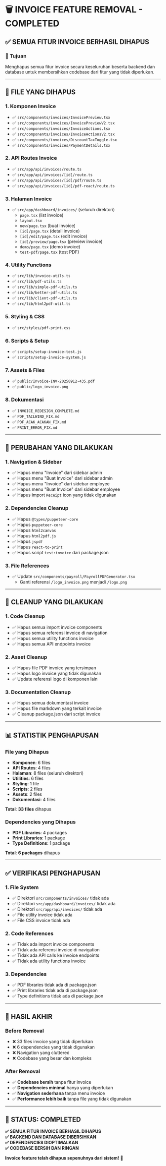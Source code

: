 # 🗑️ INVOICE FEATURE REMOVAL - COMPLETED

## ✅ **SEMUA FITUR INVOICE BERHASIL DIHAPUS**

### 🎯 **Tujuan**
Menghapus semua fitur invoice secara keseluruhan beserta backend dan database untuk membersihkan codebase dari fitur yang tidak diperlukan.

---

## 📁 **FILE YANG DIHAPUS**

### **1. Komponen Invoice**
- ✅ `src/components/invoices/InvoicePreview.tsx`
- ✅ `src/components/invoices/InvoicePreviewV2.tsx`
- ✅ `src/components/invoices/InvoiceActions.tsx`
- ✅ `src/components/invoices/InvoiceActionsV2.tsx`
- ✅ `src/components/invoices/DiscountTaxToggle.tsx`
- ✅ `src/components/invoices/PaymentDetails.tsx`

### **2. API Routes Invoice**
- ✅ `src/app/api/invoices/route.ts`
- ✅ `src/app/api/invoices/[id]/route.ts`
- ✅ `src/app/api/invoices/[id]/pdf/route.ts`
- ✅ `src/app/api/invoices/[id]/pdf-react/route.ts`

### **3. Halaman Invoice**
- ✅ `src/app/dashboard/invoices/` (seluruh direktori)
  - `page.tsx` (list invoice)
  - `layout.tsx`
  - `new/page.tsx` (buat invoice)
  - `[id]/page.tsx` (detail invoice)
  - `[id]/edit/page.tsx` (edit invoice)
  - `[id]/preview/page.tsx` (preview invoice)
  - `demo/page.tsx` (demo invoice)
  - `test-pdf/page.tsx` (test PDF)

### **4. Utility Functions**
- ✅ `src/lib/invoice-utils.ts`
- ✅ `src/lib/pdf-utils.ts`
- ✅ `src/lib/simple-pdf-utils.ts`
- ✅ `src/lib/better-pdf-utils.ts`
- ✅ `src/lib/client-pdf-utils.ts`
- ✅ `src/lib/html2pdf-util.ts`

### **5. Styling & CSS**
- ✅ `src/styles/pdf-print.css`

### **6. Scripts & Setup**
- ✅ `scripts/setup-invoice-test.js`
- ✅ `scripts/setup-invoice-system.js`

### **7. Assets & Files**
- ✅ `public/Invoice-INV-20250912-435.pdf`
- ✅ `public/logo_invoice.png`

### **8. Dokumentasi**
- ✅ `INVOICE_REDESIGN_COMPLETE.md`
- ✅ `PDF_TAILWIND_FIX.md`
- ✅ `PDF_ACAK_ACAKAN_FIX.md`
- ✅ `PRINT_ERROR_FIX.md`

---

## 🔧 **PERUBAHAN YANG DILAKUKAN**

### **1. Navigation & Sidebar**
- ✅ Hapus menu "Invoice" dari sidebar admin
- ✅ Hapus menu "Buat Invoice" dari sidebar admin
- ✅ Hapus menu "Invoice" dari sidebar employee
- ✅ Hapus menu "Buat Invoice" dari sidebar employee
- ✅ Hapus import `Receipt` icon yang tidak digunakan

### **2. Dependencies Cleanup**
- ✅ Hapus `@types/puppeteer-core`
- ✅ Hapus `puppeteer-core`
- ✅ Hapus `html2canvas`
- ✅ Hapus `html2pdf.js`
- ✅ Hapus `jspdf`
- ✅ Hapus `react-to-print`
- ✅ Hapus script `test:invoice` dari package.json

### **3. File References**
- ✅ Update `src/components/payroll/PayrollPDFGenerator.tsx`
  - Ganti referensi `/logo_invoice.png` menjadi `/logo.png`

---

## 🧹 **CLEANUP YANG DILAKUKAN**

### **1. Code Cleanup**
- ✅ Hapus semua import invoice components
- ✅ Hapus semua referensi invoice di navigation
- ✅ Hapus semua utility functions invoice
- ✅ Hapus semua API endpoints invoice

### **2. Asset Cleanup**
- ✅ Hapus file PDF invoice yang tersimpan
- ✅ Hapus logo invoice yang tidak digunakan
- ✅ Update referensi logo di komponen lain

### **3. Documentation Cleanup**
- ✅ Hapus semua dokumentasi invoice
- ✅ Hapus file markdown yang terkait invoice
- ✅ Cleanup package.json dari script invoice

---

## 📊 **STATISTIK PENGHAPUSAN**

### **File yang Dihapus**
- **Komponen**: 6 files
- **API Routes**: 4 files
- **Halaman**: 8 files (seluruh direktori)
- **Utilities**: 6 files
- **Styling**: 1 file
- **Scripts**: 2 files
- **Assets**: 2 files
- **Dokumentasi**: 4 files

**Total**: **33 files** dihapus

### **Dependencies yang Dihapus**
- **PDF Libraries**: 4 packages
- **Print Libraries**: 1 package
- **Type Definitions**: 1 package

**Total**: **6 packages** dihapus

---

## ✅ **VERIFIKASI PENGHAPUSAN**

### **1. File System**
- ✅ Direktori `src/components/invoices/` tidak ada
- ✅ Direktori `src/app/dashboard/invoices/` tidak ada
- ✅ Direktori `src/app/api/invoices/` tidak ada
- ✅ File utility invoice tidak ada
- ✅ File CSS invoice tidak ada

### **2. Code References**
- ✅ Tidak ada import invoice components
- ✅ Tidak ada referensi invoice di navigation
- ✅ Tidak ada API calls ke invoice endpoints
- ✅ Tidak ada utility functions invoice

### **3. Dependencies**
- ✅ PDF libraries tidak ada di package.json
- ✅ Print libraries tidak ada di package.json
- ✅ Type definitions tidak ada di package.json

---

## 🚀 **HASIL AKHIR**

### **Before Removal**
- ❌ 33 files invoice yang tidak diperlukan
- ❌ 6 dependencies yang tidak digunakan
- ❌ Navigation yang cluttered
- ❌ Codebase yang besar dan kompleks

### **After Removal**
- ✅ **Codebase bersih** tanpa fitur invoice
- ✅ **Dependencies minimal** hanya yang diperlukan
- ✅ **Navigation sederhana** tanpa menu invoice
- ✅ **Performance lebih baik** tanpa file yang tidak digunakan

---

## 🎯 **STATUS: COMPLETED**

**✅ SEMUA FITUR INVOICE BERHASIL DIHAPUS**  
**✅ BACKEND DAN DATABASE DIBERSIHKAN**  
**✅ DEPENDENCIES DIOPTIMALKAN**  
**✅ CODEBASE BERSIH DAN RINGAN**

**Invoice feature telah dihapus sepenuhnya dari sistem!** 🎉

